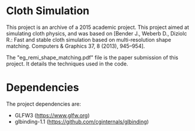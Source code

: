 # Cloth Simulation

This project is an archive of a 2015 academic project. This project aimed at simulating cloth physics, and was based on [Bender J., Weberb D., Diziolc R.: Fast and stable cloth simulation based on multi-resolution shape matching. Computers & Graphics 37, 8 (2013), 945–954].

The "eg_remi_shape_matching.pdf" file is the paper submission of this project. It details the techniques used in the code.

# Dependencies

The project dependencies are:
- GLFW3 (https://www.glfw.org)
- glbinding-1.1 (https://github.com/cginternals/glbinding)
